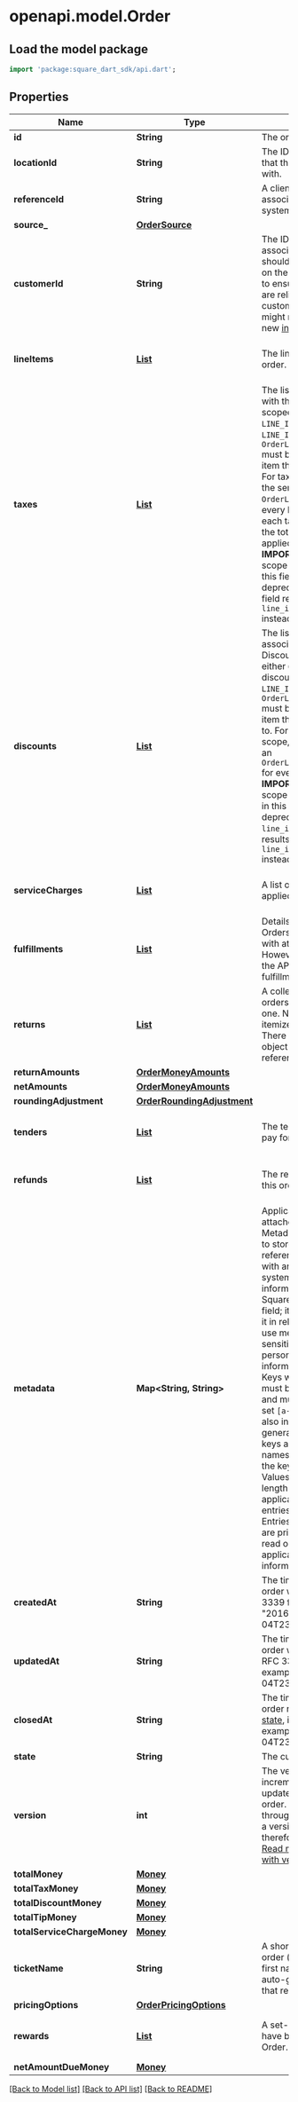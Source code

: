 # openapi.model.Order

## Load the model package
```dart
import 'package:square_dart_sdk/api.dart';
```

## Properties
Name | Type | Description | Notes
------------ | ------------- | ------------- | -------------
**id** | **String** | The order's unique ID. | [optional] 
**locationId** | **String** | The ID of the seller location that this order is associated with. | 
**referenceId** | **String** | A client-specified ID to associate an entity in another system with this order. | [optional] 
**source_** | [**OrderSource**](OrderSource.md) |  | [optional] 
**customerId** | **String** | The ID of the [customer](https://developer.squareup.com/reference/square_2023-12-13/objects/Customer) associated with the order.  You should specify a `customer_id` on the order (or the payment) to ensure that transactions are reliably linked to customers. Omitting this field might result in the creation of new [instant profiles](https://developer.squareup.com/docs/customers-api/what-it-does#instant-profiles). | [optional] 
**lineItems** | [**List<OrderLineItem>**](OrderLineItem.md) | The line items included in the order. | [optional] [default to const []]
**taxes** | [**List<OrderLineItemTax>**](OrderLineItemTax.md) | The list of all taxes associated with the order.  Taxes can be scoped to either `ORDER` or `LINE_ITEM`. For taxes with `LINE_ITEM` scope, an `OrderLineItemAppliedTax` must be added to each line item that the tax applies to. For taxes with `ORDER` scope, the server generates an `OrderLineItemAppliedTax` for every line item.  On reads, each tax in the list includes the total amount of that tax applied to the order.  __IMPORTANT__: If `LINE_ITEM` scope is set on any taxes in this field, using the deprecated `line_items.taxes` field results in an error. Use `line_items.applied_taxes` instead. | [optional] [default to const []]
**discounts** | [**List<OrderLineItemDiscount>**](OrderLineItemDiscount.md) | The list of all discounts associated with the order.  Discounts can be scoped to either `ORDER` or `LINE_ITEM`. For discounts scoped to `LINE_ITEM`, an `OrderLineItemAppliedDiscount` must be added to each line item that the discount applies to. For discounts with `ORDER` scope, the server generates an `OrderLineItemAppliedDiscount` for every line item.  __IMPORTANT__: If `LINE_ITEM` scope is set on any discounts in this field, using the deprecated `line_items.discounts` field results in an error. Use `line_items.applied_discounts` instead. | [optional] [default to const []]
**serviceCharges** | [**List<OrderServiceCharge>**](OrderServiceCharge.md) | A list of service charges applied to the order. | [optional] [default to const []]
**fulfillments** | [**List<Fulfillment>**](Fulfillment.md) | Details about order fulfillment.  Orders can only be created with at most one fulfillment. However, orders returned by the API might contain multiple fulfillments. | [optional] [default to const []]
**returns** | [**List<OrderReturn>**](OrderReturn.md) | A collection of items from sale orders being returned in this one. Normally part of an itemized return or exchange. There is exactly one `Return` object per sale `Order` being referenced. | [optional] [default to const []]
**returnAmounts** | [**OrderMoneyAmounts**](OrderMoneyAmounts.md) |  | [optional] 
**netAmounts** | [**OrderMoneyAmounts**](OrderMoneyAmounts.md) |  | [optional] 
**roundingAdjustment** | [**OrderRoundingAdjustment**](OrderRoundingAdjustment.md) |  | [optional] 
**tenders** | [**List<Tender>**](Tender.md) | The tenders that were used to pay for the order. | [optional] [default to const []]
**refunds** | [**List<Refund>**](Refund.md) | The refunds that are part of this order. | [optional] [default to const []]
**metadata** | **Map<String, String>** | Application-defined data attached to this order. Metadata fields are intended to store descriptive references or associations with an entity in another system or store brief information about the object. Square does not process this field; it only stores and returns it in relevant API calls. Do not use metadata to store any sensitive information (such as personally identifiable information or card details).  Keys written by applications must be 60 characters or less and must be in the character set `[a-zA-Z0-9_-]`. Entries can also include metadata generated by Square. These keys are prefixed with a namespace, separated from the key with a ':' character.  Values have a maximum length of 255 characters.  An application can have up to 10 entries per metadata field.  Entries written by applications are private and can only be read or modified by the same application.  For more information, see  [Metadata](https://developer.squareup.com/docs/build-basics/metadata). | [optional] [default to const {}]
**createdAt** | **String** | The timestamp for when the order was created, in RFC 3339 format (for example, \"2016-09-04T23:59:33.123Z\"). | [optional] 
**updatedAt** | **String** | The timestamp for when the order was last updated, in RFC 3339 format (for example, \"2016-09-04T23:59:33.123Z\"). | [optional] 
**closedAt** | **String** | The timestamp for when the order reached a terminal [state](https://developer.squareup.com/reference/square_2023-12-13/enums/OrderState), in RFC 3339 format (for example \"2016-09-04T23:59:33.123Z\"). | [optional] 
**state** | **String** | The current state of the order. | [optional] 
**version** | **int** | The version number, which is incremented each time an update is committed to the order. Orders not created through the API do not include a version number and therefore cannot be updated.  [Read more about working with versions](https://developer.squareup.com/docs/orders-api/manage-orders/update-orders). | [optional] 
**totalMoney** | [**Money**](Money.md) |  | [optional] 
**totalTaxMoney** | [**Money**](Money.md) |  | [optional] 
**totalDiscountMoney** | [**Money**](Money.md) |  | [optional] 
**totalTipMoney** | [**Money**](Money.md) |  | [optional] 
**totalServiceChargeMoney** | [**Money**](Money.md) |  | [optional] 
**ticketName** | **String** | A short-term identifier for the order (such as a customer first name, table number, or auto-generated order number that resets daily). | [optional] 
**pricingOptions** | [**OrderPricingOptions**](OrderPricingOptions.md) |  | [optional] 
**rewards** | [**List<OrderReward>**](OrderReward.md) | A set-like list of Rewards that have been added to the Order. | [optional] [default to const []]
**netAmountDueMoney** | [**Money**](Money.md) |  | [optional] 

[[Back to Model list]](../README.md#documentation-for-models) [[Back to API list]](../README.md#documentation-for-api-endpoints) [[Back to README]](../README.md)


